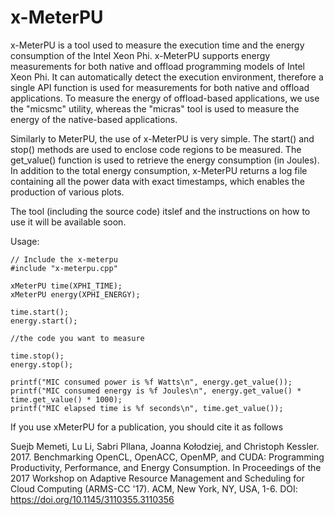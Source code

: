 # x-MeterPU

x-MeterPU is a tool used to measure the execution time and the energy consumption of the Intel Xeon Phi. x-MeterPU supports energy measurements for both native and offload programming models of Intel Xeon Phi. It can automatically detect the execution environment, therefore a single API function is used for measurements for both native and offload applications. To measure the energy of offload-based applications, we use the "micsmc" utility, whereas the "micras" tool is used to measure the energy of the native-based applications. 

Similarly to MeterPU, the use of x-MeterPU is very simple. The start() and stop() methods are used to enclose code regions to be measured. The get_value() function is used to retrieve the energy consumption (in Joules). In addition to the total energy consumption, x-MeterPU returns a log file containing all the power data with exact timestamps, which enables the production of various plots.

The tool (including the source code) itslef and the instructions on how to use it will be available soon.

Usage:
```
// Include the x-meterpu
#include "x-meterpu.cpp"

xMeterPU time(XPHI_TIME);
xMeterPU energy(XPHI_ENERGY);

time.start();
energy.start();

//the code you want to measure

time.stop();
energy.stop();

printf("MIC consumed power is %f Watts\n", energy.get_value());
printf("MIC consumed energy is %f Joules\n", energy.get_value() * time.get_value() * 1000);
printf("MIC elapsed time is %f seconds\n", time.get_value());
```
If you use xMeterPU for a publication, you should cite it as follows

Suejb Memeti, Lu Li, Sabri Pllana, Joanna Kołodziej, and Christoph Kessler. 2017. Benchmarking OpenCL, OpenACC, OpenMP, and CUDA: Programming Productivity, Performance, and Energy Consumption. In Proceedings of the 2017 Workshop on Adaptive Resource Management and Scheduling for Cloud Computing (ARMS-CC '17). ACM, New York, NY, USA, 1-6. DOI: https://doi.org/10.1145/3110355.3110356
